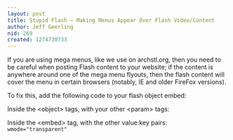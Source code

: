 ```yaml
---
layout: post
title: Stupid Flash – Making Menus Appear Over Flash Video/Content
author: Jeff Geerling
nid: 269
created: 1274730733
---
```

<p>If you are using mega menus, like we use on archstl.org, then you need to be careful when posting Flash content to your website; if the content is anywhere around one of the mega menu flyouts, then the flash content will cover the menu in certain browsers (notably, IE and older FireFox versions).</p>
<p>To fix this, add the following code to your flash object embed:</p>
<p>Inside the &lt;object&gt; tags, with your other &lt;param&gt; tags: <code><param name="wmode" value="transparent"></code></p>
<p>Inside the &lt;embed&gt; tag, with the other value:key pairs: <code>wmode="transparent"</code></p>
